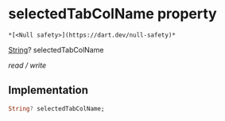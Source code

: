 


# selectedTabColName property




    *[<Null safety>](https://dart.dev/null-safety)*


[String](https://api.flutter.dev/flutter/dart-core/String-class.html)? selectedTabColName
  
_read / write_






## Implementation

```dart
String? selectedTabColName;


```







